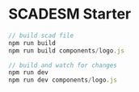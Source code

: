 # SCADESM Starter

```js
// build scad file
npm run build
npm run build components/logo.js

// build and watch for changes
npm run dev
npm run dev components/logo.js
```
